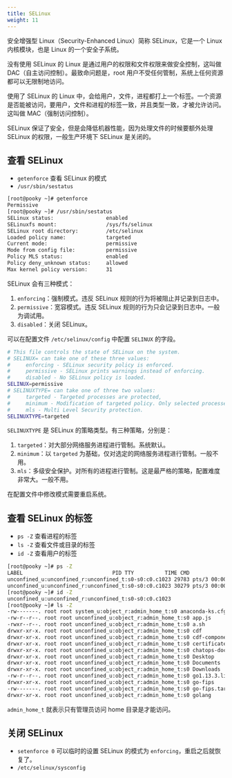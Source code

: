 ```yaml
---
title: SELinux
weight: 11
---
```


安全增强型 Linux（Security-Enhanced Linux）简称 SELinux，它是一个 Linux 内核模块，也是 Linux 的一个安全子系统。

没有使用 SELinux 的 Linux 是通过用户的权限和文件权限来做安全控制，这叫做 DAC（自主访问控制）。最致命问题是，root 用户不受任何管制，系统上任何资源都可以无限制地访问。

使用了 SELinux 的 Linux 中，会给用户，文件，进程都打上一个标签。一个资源是否能被访问，要用户，文件和进程的标签一致，并且类型一致，才被允许访问。这叫做 MAC（强制访问控制）。

SELinux 保证了安全，但是会降低机器性能，因为处理文件的时候要额外处理 SELinux 的权限，一般生产环境下 SELinux 是关闭的。

## 查看 SELinux

- `getenforce` 查看 SELinux 的模式
- `/usr/sbin/sestatus`

```bash
[root@pooky ~]# getenforce
Permissive
[root@pooky ~]# /usr/sbin/sestatus
SELinux status:                 enabled
SELinuxfs mount:                /sys/fs/selinux
SELinux root directory:         /etc/selinux
Loaded policy name:             targeted
Current mode:                   permissive
Mode from config file:          permissive
Policy MLS status:              enabled
Policy deny_unknown status:     allowed
Max kernel policy version:      31

```

SELinux 会有三种模式：

1. `enforcing`：强制模式。违反 SELinux 规则的行为将被阻止并记录到日志中。
2. `permissive`：宽容模式。违反 SELinux 规则的行为只会记录到日志中。一般为调试用。
3. `disabled`：关闭 SELinux。

可以在配置文件 `/etc/selinux/config` 中配置 `SELINUX` 的字段。

```bash
# This file controls the state of SELinux on the system.
# SELINUX= can take one of these three values:
#     enforcing - SELinux security policy is enforced.
#     permissive - SELinux prints warnings instead of enforcing.
#     disabled - No SELinux policy is loaded.
SELINUX=permissive
# SELINUXTYPE= can take one of three two values:
#     targeted - Targeted processes are protected,
#     minimum - Modification of targeted policy. Only selected processes are protected.
#     mls - Multi Level Security protection.
SELINUXTYPE=targeted

```

`SELINUXTYPE` 是 SELinux 的策略类型。有三种策略，分别是：

1. `targeted`：对大部分网络服务进程进行管制。系统默认。
2. `minimum`：以 `targeted` 为基础，仅对选定的网络服务进程进行管制。一般不用。
3. `mls`：多级安全保护。对所有的进程进行管制。这是最严格的策略，配置难度非常大。一般不用。

在配置文件中修改模式需要重启系统。

## 查看 SELinux 的标签

- `ps -Z` 查看进程的标签
- `ls -Z` 查看文件或目录的标签
- `id -Z` 查看用户的标签

```bash
[root@pooky ~]# ps -Z
LABEL                             PID TTY          TIME CMD
unconfined_u:unconfined_r:unconfined_t:s0-s0:c0.c1023 29783 pts/3 00:00:00 bash
unconfined_u:unconfined_r:unconfined_t:s0-s0:c0.c1023 30279 pts/3 00:00:00 ps
[root@pooky ~]# id -Z
unconfined_u:unconfined_r:unconfined_t:s0-s0:c0.c1023
[root@pooky ~]# ls -Z
-rw-------. root root system_u:object_r:admin_home_t:s0 anaconda-ks.cfg
-rw-r--r--. root root unconfined_u:object_r:admin_home_t:s0 app.js
-rwxr--r--. root root unconfined_u:object_r:admin_home_t:s0 a.sh
drwxr-xr-x. root root unconfined_u:object_r:admin_home_t:s0 cdf
drwxr-xr-x. root root unconfined_u:object_r:admin_home_t:s0 cdf-components
drwxr-xr-x. root root unconfined_u:object_r:admin_home_t:s0 certificate-controller
drwxr-xr-x. root root unconfined_u:object_r:admin_home_t:s0 chatops-docker
drwxr-xr-x. root root unconfined_u:object_r:admin_home_t:s0 Desktop
drwxr-xr-x. root root unconfined_u:object_r:admin_home_t:s0 Documents
drwxr-xr-x. root root unconfined_u:object_r:admin_home_t:s0 Downloads
-rw-r--r--. root root unconfined_u:object_r:admin_home_t:s0 go1.13.3.linux-amd64.tar.gz
drwxr-xr-x. root root unconfined_u:object_r:admin_home_t:s0 go-fips
-rw-------. root root unconfined_u:object_r:admin_home_t:s0 go-fips.tar
drwxr-xr-x. root root unconfined_u:object_r:admin_home_t:s0 golang

```

`admin_home_t` 就表示只有管理员访问 home 目录是才能访问。

## 关闭 SELinux

- `setenforce 0` 可以临时的设置 SELinux 的模式为 `enforcing`，重启之后就恢复了。
- `/etc/selinux/sysconfig`
